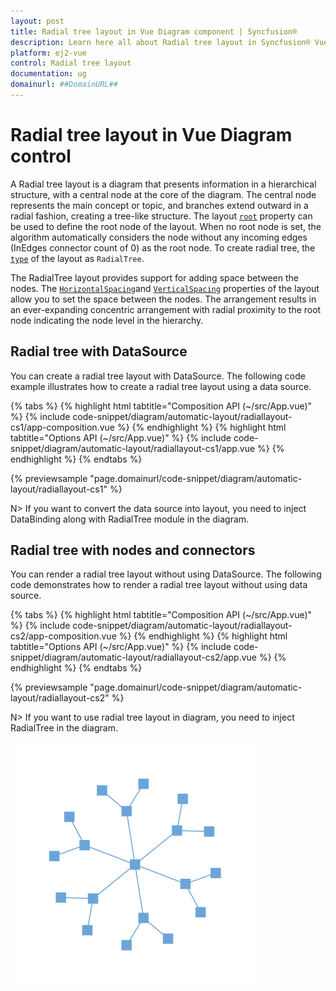 ```yaml
---
layout: post
title: Radial tree layout in Vue Diagram component | Syncfusion®
description: Learn here all about Radial tree layout in Syncfusion® Vue Diagram component of Syncfusion Essential® JS 2 and more.
platform: ej2-vue
control: Radial tree layout 
documentation: ug
domainurl: ##DomainURL##
---
```


# Radial tree layout in Vue Diagram control

A Radial tree layout is a diagram that presents information in a hierarchical structure, with a central node at the core of the diagram. The central node represents the main concept or topic, and branches extend outward in a radial fashion, creating a tree-like structure. The layout [`root`](https://ej2.syncfusion.com/vue/documentation/api/diagram/layoutModel/#root) property can be used to define the root node of the layout. When no root node is set, the algorithm automatically considers the node without any incoming edges (InEdges connector count of 0) as the root node. To create radial tree, the [`type`](https://ej2.syncfusion.com/vue/documentation/api/diagram/layoutModel/#type) of the layout as `RadialTree`.

The RadialTree layout provides support for adding space between the nodes. The [`HorizontalSpacing`](https://ej2.syncfusion.com/vue/documentation/api/diagram/layoutModel/#horizontalspacing )and [`VerticalSpacing`](https://ej2.syncfusion.com/vue/documentation/api/diagram/layoutModel/#verticalspacing) properties of the layout allow you to set the space between the nodes. The arrangement results in an ever-expanding concentric arrangement with radial proximity to the root node indicating the node level in the hierarchy.


## Radial tree with DataSource

You can create a radial tree layout with DataSource. The following code example illustrates how to create a radial tree layout using a data source.


{% tabs %}
{% highlight html tabtitle="Composition API (~/src/App.vue)" %}
{% include code-snippet/diagram/automatic-layout/radiallayout-cs1/app-composition.vue %}
{% endhighlight %}
{% highlight html tabtitle="Options API (~/src/App.vue)" %}
{% include code-snippet/diagram/automatic-layout/radiallayout-cs1/app.vue %}
{% endhighlight %}
{% endtabs %}
        
{% previewsample "page.domainurl/code-snippet/diagram/automatic-layout/radiallayout-cs1" %}

N> If you want to convert the data source into layout, you need to inject DataBinding along with RadialTree module in the diagram.


## Radial tree with nodes and connectors

You can render a radial tree layout without using DataSource. The following code demonstrates how to render a radial tree layout without using data source.


{% tabs %}
{% highlight html tabtitle="Composition API (~/src/App.vue)" %}
{% include code-snippet/diagram/automatic-layout/radiallayout-cs2/app-composition.vue %}
{% endhighlight %}
{% highlight html tabtitle="Options API (~/src/App.vue)" %}
{% include code-snippet/diagram/automatic-layout/radiallayout-cs2/app.vue %}
{% endhighlight %}
{% endtabs %}
        
{% previewsample "page.domainurl/code-snippet/diagram/automatic-layout/radiallayout-cs2" %}


N> If you want to use radial tree layout in diagram, you need to inject RadialTree in the diagram.

![Radial tree](../images/RadialTree.png)